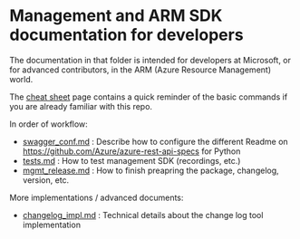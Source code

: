 # Management and ARM SDK documentation for developers

The documentation in that folder is intended for developers at Microsoft, or for advanced contributors, in the ARM (Azure Resource Management) world.

The [cheat sheet](https://github.com/Azure/azure-sdk-for-python/blob/main/doc/dev/mgmt/cheatsheet.md) page contains a quick reminder of the basic commands if you are already familiar with this repo.

In order of workflow:
- [swagger_conf.md](https://github.com/Azure/azure-sdk-for-python/blob/main/doc/dev/mgmt/swagger_conf.md) : Describe how to configure the different Readme on https://github.com/Azure/azure-rest-api-specs for Python
- [tests.md](https://github.com/Azure/azure-sdk-for-python/blob/main/doc/dev/mgmt/tests.md) : How to test management SDK (recordings, etc.)
- [mgmt_release.md](https://github.com/Azure/azure-sdk-for-python/blob/main/doc/dev/mgmt/mgmt_release.md) : How to finish preapring the package, changelog, version, etc.

More implementations / advanced documents:
- [changelog_impl.md](https://github.com/Azure/azure-sdk-for-python/blob/main/doc/dev/mgmt/changelog_impl.md) : Technical details about the change log tool implementation

